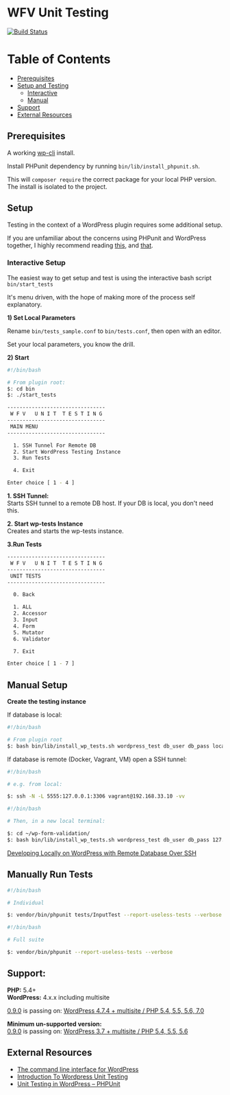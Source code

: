 # WFV Unit Testing
[![Build Status](https://travis-ci.org/macder/wp-form-validation.svg?branch=master)](https://travis-ci.org/macder/wp-form-validation)

# Table of Contents
* [Prerequisites](#prerequisites)
* [Setup and Testing](#setup)
  * [Interactive](#interactive-setup)
  * [Manual](#manual-setup)
* [Support](#support)
* [External Resources](#external-resources)


## Prerequisites

A working [wp-cli](http://wp-cli.org) install.

Install PHPunit dependency by running `bin/lib/install_phpunit.sh`.

This will `composer require` the correct package for your local PHP version. The install is isolated to the project.

## Setup
Testing in the context of a WordPress plugin requires some additional setup.

If you are unfamiliar about the concerns using PHPunit and WordPress together, I highly recommend reading [this](https://carlalexander.ca/introduction-wordpress-unit-testing/), and [that](https://neliosoftware.com/blog/introduction-to-unit-testing-in-wordpress-phpunit/).

### Interactive Setup
The easiest way to get setup and test is using the interactive bash script `bin/start_tests`

It's menu driven, with the hope of making more of the process self explanatory.

**1) Set Local Parameters**

Rename `bin/tests_sample.conf` to `bin/tests.conf`, then open with an editor.

Set your local parameters, you know the drill.

**2) Start**

```sh
#!/bin/bash

# From plugin root:
$: cd bin
$: ./start_tests

```
```sh
--------------------------------
 W F V   U N I T  T E S T I N G
--------------------------------
 MAIN MENU
--------------------------------

  1. SSH Tunnel For Remote DB
  2. Start WordPress Testing Instance
  3. Run Tests

  4. Exit

Enter choice [ 1 - 4 ]

```

**1. SSH Tunnel:**<br>
Starts SSH tunnel to a remote DB host. If your DB is local, you don't need this.

**2. Start wp-tests Instance**<br>
Creates and starts the wp-tests instance.

**3.Run Tests**
```sh
--------------------------------
 W F V   U N I T  T E S T I N G
--------------------------------
 UNIT TESTS
--------------------------------

  0. Back

  1. ALL
  2. Accessor
  3. Input
  4. Form
  5. Mutator
  6. Validator

  7. Exit

Enter choice [ 1 - 7 ]

```

## Manual Setup

**Create the testing instance**

If database is local:
```sh
#!/bin/bash

# From plugin root
$: bash bin/lib/install_wp_tests.sh wordpress_test db_user db_pass localhost latest
```

If database is remote (Docker, Vagrant, VM) open a SSH tunnel:
```sh
#!/bin/bash

# e.g. from local:

$: ssh -N -L 5555:127.0.0.1:3306 vagrant@192.168.33.10 -vv
```

```sh
#!/bin/bash

# Then, in a new local terminal:

$: cd ~/wp-form-validation/
$: bash bin/lib/install_wp_tests.sh wordpress_test db_user db_pass 127.0.0.1:5555 latest true
```

[Developing Locally on WordPress with Remote Database Over SSH](https://technosailor.com/2013/03/15/tutorial-developing-locally-on-wordpress-with-remote-database-over-ssh/)


## Manually Run Tests

```sh
#!/bin/bash

# Individual

$: vendor/bin/phpunit tests/InputTest --report-useless-tests --verbose
```

```sh
#!/bin/bash

# Full suite

$: vendor/bin/phpunit --report-useless-tests --verbose
```

## Support:
**PHP:** 5.4+<br>
**WordPress:** 4.x.x including multisite

[0.9.0](https://github.com/macder/wp-form-validation/tree/0.9.0) is passing on: [WordPress 4.7.4 + multisite / PHP 5.4, 5.5, 5.6, 7.0](https://travis-ci.org/macder/wp-form-validation/builds/224219701)

**Minimum un-supported version:**<br>
[0.9.0](https://github.com/macder/wp-form-validation/tree/0.9.0) is passing on: [WordPress 3.7 + multisite / PHP 5.4, 5.5, 5.6](https://travis-ci.org/macder/wp-form-validation/builds/224220419)

## External Resources

* [The command line interface for WordPress](http://wp-cli.org/)
* [Introduction To Wordpress Unit Testing](https://carlalexander.ca/introduction-wordpress-unit-testing/)
* [Unit Testing in WordPress – PHPUnit](https://neliosoftware.com/blog/introduction-to-unit-testing-in-wordpress-phpunit/)
